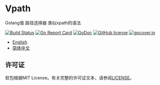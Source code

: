 # Vpath 
Golang值 路径选择器 类似xpath的语法

[![Build Status](https://travis-ci.org/wzshiming/vpath.svg?branch=master)](https://travis-ci.org/wzshiming/vpath)
[![Go Report Card](https://goreportcard.com/badge/github.com/wzshiming/vpath)](https://goreportcard.com/report/github.com/wzshiming/vpath)
[![GoDoc](https://godoc.org/github.com/wzshiming/vpath?status.svg)](https://godoc.org/github.com/wzshiming/vpath)
[![GitHub license](https://img.shields.io/github/license/wzshiming/vpath.svg)](https://github.com/wzshiming/vpath/blob/master/LICENSE)
[![gocover.io](https://gocover.io/_badge/github.com/wzshiming/vpath)](https://gocover.io/github.com/wzshiming/vpath)

- [English](https://github.com/wzshiming/vpath/blob/master/README.md)
- [简体中文](https://github.com/wzshiming/vpath/blob/master/README_cn.md)

## 许可证

软包根据MIT License。有关完整的许可证文本，请参阅[LICENSE](https://github.com/wzshiming/vpath/blob/master/LICENSE)。
